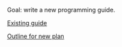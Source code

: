 
Goal: write a new programming guide. 

<a class="http" href="http://www.sagemath.org/doc/html/prog/index.html">Existing guide</a> 

<a href="/days6/sprint/prog_guide/prog_guide/outline">Outline for new plan</a> 
